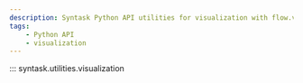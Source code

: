 ```yaml
---
description: Syntask Python API utilities for visualization with flow.visualize.
tags:
    - Python API
    - visualization
---
```


::: syntask.utilities.visualization
